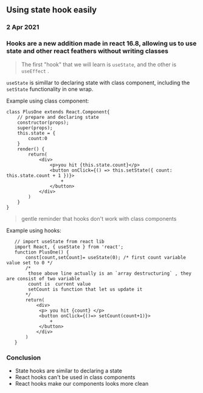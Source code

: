 ## Using state hook easily

### 2 Apr 2021

### Hooks are a new addition made in react 16.8, allowing us to use state and other react feathers without writing classes

> The first "hook" that we will learn is `useState`, and the other is `useEffect` .

`useState` is simillar to declaring state with class component, including the `setState` functionality in one wrap.

Example using class component:

```
class PlusOne extends React.Component{
    // prepare and declaring state
    constructor(props);
    super(props);
    this.state = {
        count:0
    }
    render() {
        return(
            <div>
                <p>you hit {this.state.count}</p>
                <button onClick={() => this.setState({ count: this.state.count + 1 })}>
                    +
                </button>
            </div>
        )
    }
}
```

> gentle reminder that hooks don't work with class components

Example using hooks:

```
   // import useState from react lib
   import React, { useState } from 'react';
   function PlusOne() {
       const[count,setCount]= useState(0); /* first count variable value set to 0 */
       /*
        those above line actually is an `array destructuring` , they are consist of two variable
        count is  current value
        setCount is function that let us update it
       */
       return(
           <div>
            <p> you hit {count} </p>
            <button onClick={()=> setCount(count+1)}>
                +
            </button>
           </div>
       )
   }
```

### Conclusion

- State hooks are similar to declaring a state
- React hooks can't be used in class components
- React hooks make our components looks more clean
